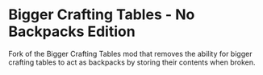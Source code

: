 # Bigger Crafting Tables - No Backpacks Edition
Fork of the Bigger Crafting Tables mod that removes the ability for bigger crafting tables to act as backpacks by storing their contents when broken.
